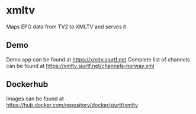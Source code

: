 # xmltv

Maps EPG data from TV2 to XMLTV and serves it

## Demo
Demo app can be found at https://xmltv.sjurtf.net
Complete list of channels can be found at https://xmltv.sjurtf.net/channels-norway.xml

## Dockerhub
Images can be found at https://hub.docker.com/repository/docker/sjurtf/xmltv